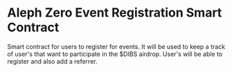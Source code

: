 # Aleph Zero Event Registration Smart Contract

Smart contract for users to register for events. It will be used to keep a track of user's that want to participate in the $DIBS airdrop. User's will be able to register and also add a referrer.